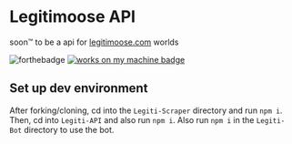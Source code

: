 # Legitimoose API
soon™ to be a api for [legitimoose.com](https://store.legitimoose.com) worlds


![forthebadge](https://img.shields.io/github/forks/LegitiDevs/LegitimooseApi)    [![works on my machine badge](https://cdn.jsdelivr.net/gh/nikku/works-on-my-machine@v0.4.0/badge.svg)](https://github.com/nikku/works-on-my-machine)




## Set up dev environment
After forking/cloning, cd into the `Legiti-Scraper` directory and run `npm i`. Then, cd into `Legiti-API` and also run `npm i`. Also run `npm i` in the `Legiti-Bot` directory to use the bot.
